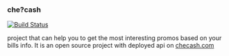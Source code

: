 ### che?cash

[![Build Status](https://travis-ci.org/Serafim-End/checash.svg?branch=master)](https://travis-ci.org/Serafim-End/checash)


project that can help you to get the most interesting promos based on your bills info.
It is an open source project with deployed api on [checash.com](https://checash.herokuapp.com/docs/)

